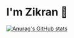 # I'm Zikran 👋

[![Anurag's GitHub stats](https://github-readme-stats.vercel.app/api?username=ZeroZennn&show_icons=true&theme=dracula)](https://github.com/ZeroZennn/github-readme-stats)

